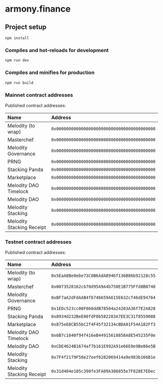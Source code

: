 # armony.finance

## Project setup

```
npm install
```

### Compiles and hot-reloads for development

```
npm run dev
```

### Compiles and minifies for production

```
npm run build
```

### Mainnet contract addresses

Published contract addresses:

| Name                      | Address                                      |
|:--------------------------|:---------------------------------------------|
| Melodity (to wrap)        | `0x0000000000000000000000000000000000000000` |
| Masterchef                | `0x0000000000000000000000000000000000000000` |
| Melodity Governance       | `0x0000000000000000000000000000000000000000` |
| PRNG                      | `0x0000000000000000000000000000000000000000` |
| Stacking Panda            | `0x0000000000000000000000000000000000000000` |
| Marketplace               | `0x0000000000000000000000000000000000000000` |
| Melodity DAO Timelock     | `0x0000000000000000000000000000000000000000` |
| Melodity DAO              | `0x0000000000000000000000000000000000000000` |
| Melodity Stacking         | `0x0000000000000000000000000000000000000000` |
| Melodity Stacking Receipt | `0x0000000000000000000000000000000000000000` |

### Testnet contract addresses

Published contract addresses:

| Name                      | Address                                      |
|:--------------------------|:---------------------------------------------|
| Melodity (to wrap)        | `0x5EaA8Be0ebe73C0B6AdA8946f136B86b92128c55` |
| Masterchef                | `0x0073528162cb70d95A9A4b750E1B775Ffd8B0740` |
| Melodity Governance       | `0xBF7aA2dFdAAB4f6746659A615E632cf46dE94764` |
| PRNG                      | `0x1EDc523cc00F060ddB78504a24203A36f7E2A828` |
| Stacking Panda            | `0x8934d232BeE00fdF0b582283A7EE3C31f8559088` |
| Marketplace               | `0x875e68CB55bC2f4F45f32134cBDA01F54A182Ff3` |
| Melodity DAO Timelock     | `0x6B7c1840f94f416eB44915618858A8E545235F0e` |
| Melodity DAO              | `0xCDE4624B1674af7b161E992A91e66E0e9Be86e5B` |
| Melodity Stacking         | `0x7F4f2179F58e27eef6282069414a9e983b166B1e` |
| Melodity Stacking Receipt | `0x31d404e105c390fe3FA09A306855e7F828E7EDec` |
